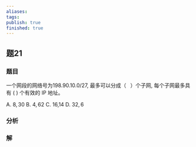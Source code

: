 ```yaml
---
aliases: 
tags: 
publish: true
finished: true
---
```

## 题21
### 题目
一个网段的网络号为198.90.10.0/27, 最多可以分成（ $\;$ ）个子网, 每个子网最多具有 ( ) 个有效的 IP 地址。

A. $8,{30}$ B. $4,{62}$ C. 16,14 D. ${32},6$
### 分析

### 解
